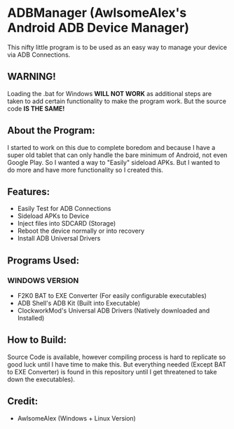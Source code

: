 # ADBManager (AwlsomeAlex's Android ADB Device Manager)
This nifty little program is to be used as an easy way to manage your device via ADB Connections. 

## WARNING!
Loading the .bat for Windows **WILL NOT WORK** as additional steps are taken to add certain functionality to make the program work. But the source code **IS THE SAME!**

## About the Program:
I started to work on this due to complete boredom and because I have a super old tablet that can only handle the bare minimum of Android, not even Google Play. So I wanted a way to "Easily" sideload APKs. But I wanted to do more and have more functionality so I created this.

## Features:
* Easily Test for ADB Connections
* Sideload APKs to Device
* Inject files into SDCARD (Storage)
* Reboot the device normally or into recovery
* Install ADB Universal Drivers

## Programs Used:
### WINDOWS VERSION
* F2K0 BAT to EXE Converter (For easily configurable executables)
* ADB Shell's ADB Kit (Built into Executable)
* ClockworkMod's Universal ADB Drivers (Natively downloaded and Installed)

## How to Build:
Source Code is available, however compiling process is hard to replicate so good luck until I have time to make this. But everything needed (Except BAT to EXE Converter) is found in this repository until I get threatened to take down the executables).

## Credit:
* AwlsomeAlex (Windows + Linux Version)
